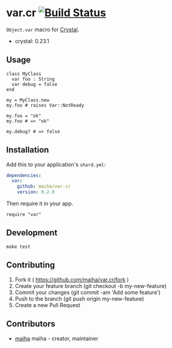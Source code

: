 # var.cr [![Build Status](https://travis-ci.org/maiha/var.cr.svg?branch=master)](https://travis-ci.org/maiha/var.cr)

`Object.var` macro for [Crystal](http://crystal-lang.org/).

- crystal: 0.23.1

## Usage

```crystal
class MyClass
  var foo : String
  var debug = false
end

my = MyClass.new
my.foo # raises Var::NotReady

my.foo = "ok"
my.foo # => "ok"

my.debug? # => false
```

## Installation

Add this to your application's `shard.yml`:

```yaml
dependencies:
  var:
    github: maiha/var.cr
    version: 0.2.0
```

Then require it in your app.
```crystal
require "var"
```

## Development

```shell
make test
```

## Contributing

1. Fork it ( https://github.com/maiha/var.cr/fork )
2. Create your feature branch (git checkout -b my-new-feature)
3. Commit your changes (git commit -am 'Add some feature')
4. Push to the branch (git push origin my-new-feature)
5. Create a new Pull Request

## Contributors

- [maiha](https://github.com/maiha) maiha - creator, maintainer
